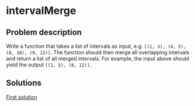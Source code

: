 # intervalMerge

## Problem description

Write a function that takes a list of intervals as input, e.g. `[(1, 3), (4, 5), (8, 10), (9, 12)]`. The function should then merge all overlapping intervals and return a list of all merged intervals. For example, the input above should yield the output `[(1, 5), (8, 12)]`.

## Solutions

[First solution](https://github.com/oStglnd/coding-probs/tree/main/intervalMerge/intervalMerge.py)